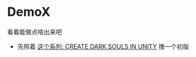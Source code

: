 # DemoX

看看能做点啥出来吧

* 先照着 [这个系列: CREATE DARK SOULS IN UNITY](https://www.youtube.com/playlist?list=PLD_vBJjpCwJtrHIW1SS5_BNRk6KZJZ7_d) 撸一个初版